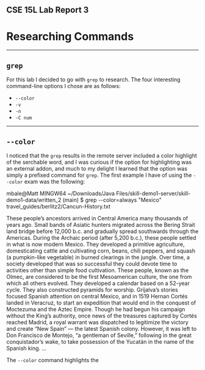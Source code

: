 ## CSE 15L Lab Report 3
# Researching Commands
---

## `grep`

For this lab I decided to go with `grep` to research. The four interesting command-line options I chose are as follows:

- `--color`
- `-v`
- `-n`
- `-C num`

---

## `--color`

I noticed that the `grep` results in the remote server included a color highlight of the serchable word, and I was curious if the option for highlighting was an external addon, and much to my delight I learned that the option was simply a prefixed command for `grep`.
The first example I have of using the `--color` exam was the following:

  mbale@Matt MINGW64 ~/Downloads/Java Files/skill-demo1-server/skill-demo1-data/written_2 (main)
  $ grep --color=always "Mexico"  travel_guides/berlitz2/Cancun-History.txt
  
  These people’s ancestors arrived in Central America many thousands of years ago. Small bands of Asiatic hunters migrated across the Bering Strait land bridge before 12,000 b.c. and gradually spread southwards through the Americas. During the Archaic period (after 5,200 b.c.), these people settled in what is now modern Mexico. They developed a primitive agriculture, domesticating cattle and cultivating corn, beans, chili peppers, and squash (a pumpkin-like vegetable) in burned clearings in the jungle. Over time, a society developed that was so successful they could devote time to activities other than simple food cultivation. These people, known as the Olmec, are considered to be the first Mesoamerican culture, the one from which all others evolved. They developed a calendar based on a 52-year cycle. They also constructed pyramids for worship.
Grijalva’s stories focused Spanish attention on central Mexico, and in 1519 Hernan Cortés landed in Veracruz, to start an expedition that would end in the conquest of Moctezuma and the Aztec Empire. Though he had begun his campaign without the King’s authority, once news of the treasures captured by Cortés reached Madrid, a royal warrant was dispatched to legitimize the victory and create “New Spain” — the latest Spanish colony. However, it was left to Don Francisco de Montejo, “a gentleman of Seville,” following in the great conquistador’s wake, to take possession of the Yucatán in the name of the Spanish king.
  ...
  
The `--color` command highlights the 
